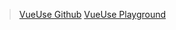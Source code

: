 >[VueUse Github](https://github.com/vueuse/vueuse)
>[VueUse Playground](https://play.vueuse.org/)


